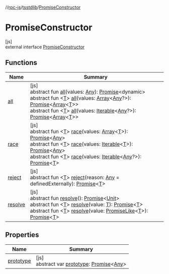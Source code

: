 //[rpc-js](../../../index.md)/[tsstdlib](../index.md)/[PromiseConstructor](index.md)

# PromiseConstructor

[js]\
external interface [PromiseConstructor](index.md)

## Functions

| Name | Summary |
|---|---|
| [all](all.md) | [js]<br>abstract fun [all](all.md)(values: [Any](https://kotlinlang.org/api/latest/jvm/stdlib/kotlin/-any/index.html)): [Promise](https://kotlinlang.org/api/latest/jvm/stdlib/kotlin.js/-promise/index.html)&lt;dynamic&gt;<br>abstract fun &lt;[T](all.md)&gt; [all](all.md)(values: [Array](https://kotlinlang.org/api/latest/jvm/stdlib/kotlin/-array/index.html)&lt;[Any](https://kotlinlang.org/api/latest/jvm/stdlib/kotlin/-any/index.html)?&gt;): [Promise](https://kotlinlang.org/api/latest/jvm/stdlib/kotlin.js/-promise/index.html)&lt;[Array](https://kotlinlang.org/api/latest/jvm/stdlib/kotlin/-array/index.html)&lt;[T](all.md)&gt;&gt;<br>abstract fun &lt;[T](all.md)&gt; [all](all.md)(values: [Iterable](../-iterable/index.md)&lt;[Any](https://kotlinlang.org/api/latest/jvm/stdlib/kotlin/-any/index.html)?&gt;): [Promise](https://kotlinlang.org/api/latest/jvm/stdlib/kotlin.js/-promise/index.html)&lt;[Array](https://kotlinlang.org/api/latest/jvm/stdlib/kotlin/-array/index.html)&lt;[T](all.md)&gt;&gt; |
| [race](race.md) | [js]<br>abstract fun &lt;[T](race.md)&gt; [race](race.md)(values: [Array](https://kotlinlang.org/api/latest/jvm/stdlib/kotlin/-array/index.html)&lt;[T](race.md)&gt;): [Promise](https://kotlinlang.org/api/latest/jvm/stdlib/kotlin.js/-promise/index.html)&lt;[Any](https://kotlinlang.org/api/latest/jvm/stdlib/kotlin/-any/index.html)&gt;<br>abstract fun &lt;[T](race.md)&gt; [race](race.md)(values: [Iterable](../-iterable/index.md)&lt;[T](race.md)&gt;): [Promise](https://kotlinlang.org/api/latest/jvm/stdlib/kotlin.js/-promise/index.html)&lt;[Any](https://kotlinlang.org/api/latest/jvm/stdlib/kotlin/-any/index.html)&gt;<br>abstract fun &lt;[T](race.md)&gt; [race](race.md)(values: [Iterable](../-iterable/index.md)&lt;[Any](https://kotlinlang.org/api/latest/jvm/stdlib/kotlin/-any/index.html)?&gt;): [Promise](https://kotlinlang.org/api/latest/jvm/stdlib/kotlin.js/-promise/index.html)&lt;[T](race.md)&gt; |
| [reject](reject.md) | [js]<br>abstract fun &lt;[T](reject.md)&gt; [reject](reject.md)(reason: [Any](https://kotlinlang.org/api/latest/jvm/stdlib/kotlin/-any/index.html) = definedExternally): [Promise](https://kotlinlang.org/api/latest/jvm/stdlib/kotlin.js/-promise/index.html)&lt;[T](reject.md)&gt; |
| [resolve](resolve.md) | [js]<br>abstract fun [resolve](resolve.md)(): [Promise](https://kotlinlang.org/api/latest/jvm/stdlib/kotlin.js/-promise/index.html)&lt;[Unit](https://kotlinlang.org/api/latest/jvm/stdlib/kotlin/-unit/index.html)&gt;<br>abstract fun &lt;[T](resolve.md)&gt; [resolve](resolve.md)(value: [T](resolve.md)): [Promise](https://kotlinlang.org/api/latest/jvm/stdlib/kotlin.js/-promise/index.html)&lt;[T](resolve.md)&gt;<br>abstract fun &lt;[T](resolve.md)&gt; [resolve](resolve.md)(value: [PromiseLike](../-promise-like/index.md)&lt;[T](resolve.md)&gt;): [Promise](https://kotlinlang.org/api/latest/jvm/stdlib/kotlin.js/-promise/index.html)&lt;[T](resolve.md)&gt; |

## Properties

| Name | Summary |
|---|---|
| [prototype](prototype.md) | [js]<br>abstract var [prototype](prototype.md): [Promise](https://kotlinlang.org/api/latest/jvm/stdlib/kotlin.js/-promise/index.html)&lt;[Any](https://kotlinlang.org/api/latest/jvm/stdlib/kotlin/-any/index.html)&gt; |
